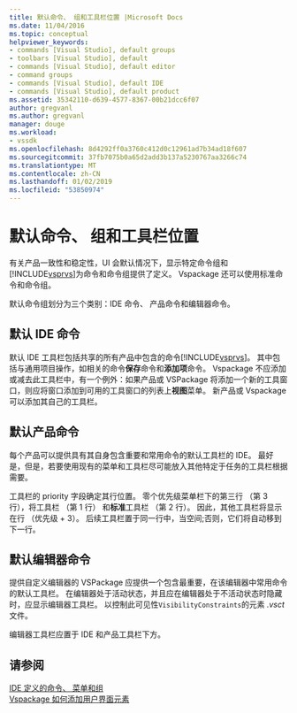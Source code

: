 ```yaml
---
title: 默认命令、 组和工具栏位置 |Microsoft Docs
ms.date: 11/04/2016
ms.topic: conceptual
helpviewer_keywords:
- commands [Visual Studio], default groups
- toolbars [Visual Studio], default
- commands [Visual Studio], default editor
- command groups
- commands [Visual Studio], default IDE
- commands [Visual Studio], default product
ms.assetid: 35342110-d639-4577-8367-00b21dcc6f07
author: gregvanl
ms.author: gregvanl
manager: douge
ms.workload:
- vssdk
ms.openlocfilehash: 8d4292ff0a3760c412d0c12961ad7b34ad18f607
ms.sourcegitcommit: 37fb7075b0a65d2add3b137a5230767aa3266c74
ms.translationtype: MT
ms.contentlocale: zh-CN
ms.lasthandoff: 01/02/2019
ms.locfileid: "53850974"
---
```

# <a name="default-command-group-and-toolbar-placement"></a>默认命令、 组和工具栏位置
有关产品一致性和稳定性，UI 会默认情况下，显示特定命令组和[!INCLUDE[vsprvs](../../code-quality/includes/vsprvs_md.md)]为命令和命令组提供了定义。 Vspackage 还可以使用标准命令和命令组。  
  
 默认命令组划分为三个类别：IDE 命令、 产品命令和编辑器命令。  
  
## <a name="default-ide-commands"></a>默认 IDE 命令  
 默认 IDE 工具栏包括共享的所有产品中包含的命令[!INCLUDE[vsprvs](../../code-quality/includes/vsprvs_md.md)]。 其中包括与通用项目操作，如相关的命令**保存**命令和**添加项**命令。 Vspackage 不应添加或减去此工具栏中，有一个例外：如果产品或 VSPackage 将添加一个新的工具窗口，则应将窗口添加到可用的工具窗口的列表上**视图**菜单。 新产品或 Vspackage 可以添加其自己的工具栏。  
  
## <a name="default-product-commands"></a>默认产品命令  
 每个产品可以提供具有其自身包含重要和常用命令的默认工具栏的 IDE。 最好是，但是，若要使用现有的菜单和工具栏尽可能放入其他特定于任务的工具栏根据需要。  
  
 工具栏的 priority 字段确定其行位置。 零个优先级菜单栏下的第三行 （第 3 行），将工具栏 （第 1 行） 和**标准**工具栏 （第 2 行）。 因此，其他工具栏将显示在行 （优先级 + 3）。 后续工具栏置于同一行中，当空间;否则，它们将自动移到下一行。  
  
## <a name="default-editor-commands"></a>默认编辑器命令  
 提供自定义编辑器的 VSPackage 应提供一个包含最重要，在该编辑器中常用命令的默认工具栏。 在编辑器处于活动状态，并且应在编辑器处于不活动状态时隐藏时，应显示编辑器工具栏。 以控制此可见性`VisibilityConstraints`的元素 *.vsct*文件。  
  
 编辑器工具栏应置于 IDE 和产品工具栏下方。  
  
## <a name="see-also"></a>请参阅  
 [IDE 定义的命令、 菜单和组](../../extensibility/internals/ide-defined-commands-menus-and-groups.md)   
 [Vspackage 如何添加用户界面元素](../../extensibility/internals/how-vspackages-add-user-interface-elements.md)